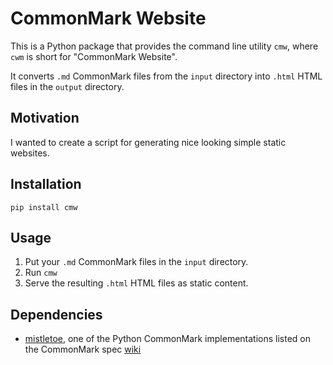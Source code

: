 # CommonMark Website

This is a Python package that provides the command line utility `cmw`, where
`cwm` is short for "CommonMark Website".

It converts `.md` CommonMark files from the `input` directory into `.html` HTML
files in the `output` directory.

## Motivation

I wanted to create a script for generating nice looking simple static websites.

## Installation

    pip install cmw

## Usage

1. Put your `.md` CommonMark files in the `input` directory.
2. Run `cmw`
3. Serve the resulting `.html` HTML files as static content.

## Dependencies

- [mistletoe](https://github.com/miyuchina/mistletoe), one of the Python
  CommonMark implementations listed on the CommonMark spec
  [wiki](https://github.com/commonmark/commonmark-spec/wiki/List-of-CommonMark-Implementations)
